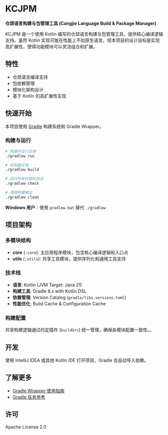 # KCJPM

**仓颉语言构建与包管理工具 (Cangjie Language Build & Package Manager)**

KCJPM 是一个使用 Kotlin 编写的仓颉语言构建与包管理工具，提供核心编译逻辑支持。虽然 Kotlin 实现可能在性能上不如原生语言，但本项目的设计目标是实现高扩展性，使得功能模块可以灵活组合和扩展。

## 特性

- 仓颉语言编译支持
- 包依赖管理
- 模块化架构设计
- 基于 Kotlin 的高扩展性实现

## 快速开始

本项目使用 [Gradle](https://gradle.org/) 构建系统和 Gradle Wrapper。

### 构建与运行

```bash
# 构建并运行应用
./gradlew run

# 仅构建应用
./gradlew build

# 运行所有检查和测试
./gradlew check

# 清理构建输出
./gradlew clean
```

**Windows 用户**：使用 `gradlew.bat` 替代 `./gradlew`

## 项目架构

### 多模块结构

- **core** (`:core`): 主应用程序模块，包含核心编译逻辑和入口点
- **utils** (`:utils`): 共享工具模块，提供序列化和通用工具支持

### 技术栈

- **语言**: Kotlin (JVM Target: Java 21)
- **构建工具**: Gradle 8.x with Kotlin DSL
- **依赖管理**: Version Catalog (`gradle/libs.versions.toml`)
- **性能优化**: Build Cache & Configuration Cache

### 构建配置

共享构建逻辑通过约定插件 (`buildSrc`) 统一管理，确保各模块配置一致性。。

## 开发

使用 IntelliJ IDEA 或其他 Kotlin IDE 打开项目，Gradle 会自动导入依赖。

## 了解更多

- [Gradle Wrapper 使用指南](https://docs.gradle.org/current/userguide/gradle_wrapper.html)
- [Gradle 任务参考](https://docs.gradle.org/current/userguide/command_line_interface.html#common_tasks)

## 许可

Apache License 2.0